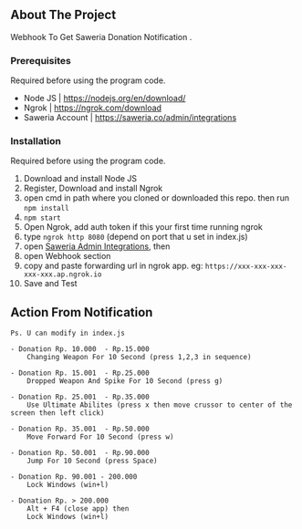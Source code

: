 ## About The Project
Webhook To Get Saweria Donation Notification .

### Prerequisites
Required before using the program code.

* Node JS | https://nodejs.org/en/download/
* Ngrok | https://ngrok.com/download
* Saweria Account | https://saweria.co/admin/integrations

### Installation
Required before using the program code.

1) Download and install Node JS
2) Register, Download and install Ngrok
3) open cmd in path where you cloned or downloaded this repo. then run ```npm install```
4) ```npm start```
5) Open Ngrok, add auth token if this your first time running ngrok
6) type ```ngrok http 8080``` (depend on port that u set in index.js)
7) open [Saweria Admin Integrations](https://saweria.co/admin/integrations), then
8) open Webhook section
9) copy and paste forwarding url in ngrok app. eg: ```https://xxx-xxx-xxx-xxx-xxx.ap.ngrok.io```
10) Save and Test



## Action From Notification 


```
Ps. U can modify in index.js

- Donation Rp. 10.000  - Rp.15.000
    Changing Weapon For 10 Second (press 1,2,3 in sequence)

- Donation Rp. 15.001  - Rp.25.000
    Dropped Weapon And Spike For 10 Second (press g)

- Donation Rp. 25.001  - Rp.35.000
    Use Ultimate Abilites (press x then move crussor to center of the screen then left click)

- Donation Rp. 35.001  - Rp.50.000
    Move Forward For 10 Second (press w)

- Donation Rp. 50.001  - Rp.90.000
    Jump For 10 Second (press Space)

- Donation Rp. 90.001 - 200.000
    Lock Windows (win+l)

- Donation Rp. > 200.000
    Alt + F4 (close app) then
    Lock Windows (win+l)
```